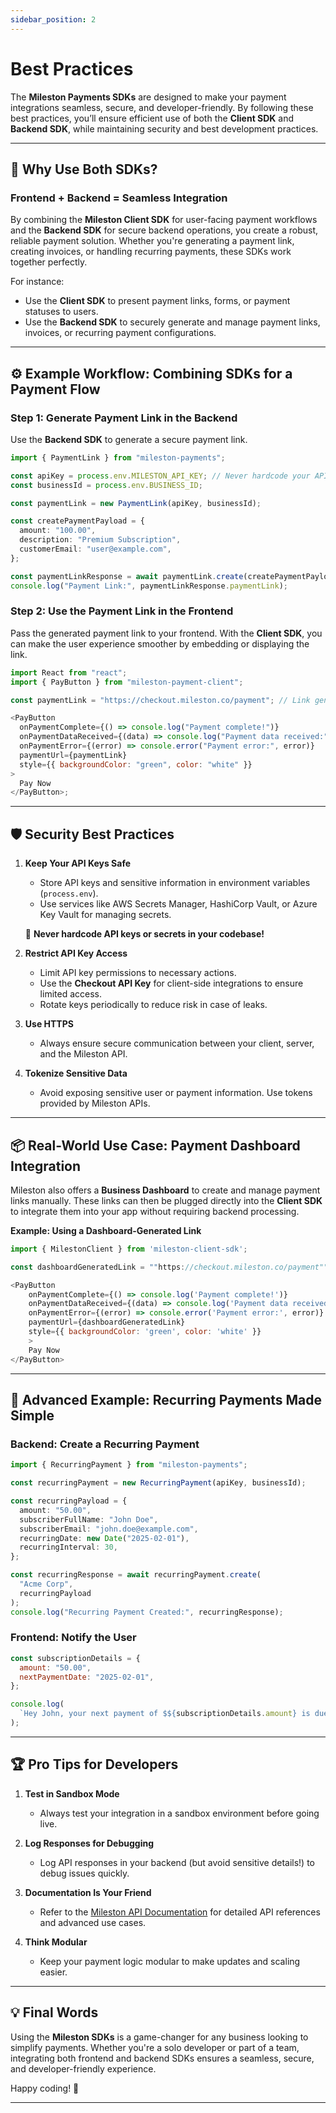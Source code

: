 ```yaml
---
sidebar_position: 2
---
```


# Best Practices

The **Mileston Payments SDKs** are designed to make your payment integrations seamless, secure, and developer-friendly. By following these best practices, you’ll ensure efficient use of both the **Client SDK** and **Backend SDK**, while maintaining security and best development practices.

---

## 🚀 Why Use Both SDKs?

### Frontend + Backend = Seamless Integration

By combining the **Mileston Client SDK** for user-facing payment workflows and the **Backend SDK** for secure backend operations, you create a robust, reliable payment solution. Whether you're generating a payment link, creating invoices, or handling recurring payments, these SDKs work together perfectly.

For instance:

- Use the **Client SDK** to present payment links, forms, or payment statuses to users.
- Use the **Backend SDK** to securely generate and manage payment links, invoices, or recurring payment configurations.

---

## ⚙️ Example Workflow: Combining SDKs for a Payment Flow

### Step 1: Generate Payment Link in the Backend

Use the **Backend SDK** to generate a secure payment link.

```typescript
import { PaymentLink } from "mileston-payments";

const apiKey = process.env.MILESTON_API_KEY; // Never hardcode your API keys!
const businessId = process.env.BUSINESS_ID;

const paymentLink = new PaymentLink(apiKey, businessId);

const createPaymentPayload = {
  amount: "100.00",
  description: "Premium Subscription",
  customerEmail: "user@example.com",
};

const paymentLinkResponse = await paymentLink.create(createPaymentPayload);
console.log("Payment Link:", paymentLinkResponse.paymentLink);
```

### Step 2: Use the Payment Link in the Frontend

Pass the generated payment link to your frontend. With the **Client SDK**, you can make the user experience smoother by embedding or displaying the link.

```javascript
import React from "react";
import { PayButton } from "mileston-payment-client";

const paymentLink = "https://checkout.mileston.co/payment"; // Link generated in the backend

<PayButton
  onPaymentComplete={() => console.log("Payment complete!")}
  onPaymentDataReceived={(data) => console.log("Payment data received:", data)}
  onPaymentError={(error) => console.error("Payment error:", error)}
  paymentUrl={paymentLink}
  style={{ backgroundColor: "green", color: "white" }}
>
  Pay Now
</PayButton>;
```

---

## 🛡️ Security Best Practices

1. **Keep Your API Keys Safe**

   - Store API keys and sensitive information in environment variables (`process.env`).
   - Use services like AWS Secrets Manager, HashiCorp Vault, or Azure Key Vault for managing secrets.

   🚫 **Never hardcode API keys or secrets in your codebase!**

2. **Restrict API Key Access**

   - Limit API key permissions to necessary actions.
   - Use the **Checkout API Key** for client-side integrations to ensure limited access.
   - Rotate keys periodically to reduce risk in case of leaks.

3. **Use HTTPS**

   - Always ensure secure communication between your client, server, and the Mileston API.

4. **Tokenize Sensitive Data**
   - Avoid exposing sensitive user or payment information. Use tokens provided by Mileston APIs.

---

## 📦 Real-World Use Case: Payment Dashboard Integration

Mileston also offers a **Business Dashboard** to create and manage payment links manually. These links can then be plugged directly into the **Client SDK** to integrate them into your app without requiring backend processing.

**Example: Using a Dashboard-Generated Link**

```javascript
import { MilestonClient } from 'mileston-client-sdk';

const dashboardGeneratedLink = ""https://checkout.mileston.co/payment"";

<PayButton
    onPaymentComplete={() => console.log('Payment complete!')}
    onPaymentDataReceived={(data) => console.log('Payment data received:', data)}
    onPaymentError={(error) => console.error('Payment error:', error)}
    paymentUrl={dashboardGeneratedLink}
    style={{ backgroundColor: 'green', color: 'white' }}
    >
    Pay Now
</PayButton>
```

---

## 🧰 Advanced Example: Recurring Payments Made Simple

### Backend: Create a Recurring Payment

```typescript
import { RecurringPayment } from "mileston-payments";

const recurringPayment = new RecurringPayment(apiKey, businessId);

const recurringPayload = {
  amount: "50.00",
  subscriberFullName: "John Doe",
  subscriberEmail: "john.doe@example.com",
  recurringDate: new Date("2025-02-01"),
  recurringInterval: 30,
};

const recurringResponse = await recurringPayment.create(
  "Acme Corp",
  recurringPayload
);
console.log("Recurring Payment Created:", recurringResponse);
```

### Frontend: Notify the User

```javascript
const subscriptionDetails = {
  amount: "50.00",
  nextPaymentDate: "2025-02-01",
};

console.log(
  `Hey John, your next payment of $${subscriptionDetails.amount} is due on ${subscriptionDetails.nextPaymentDate}.`
);
```

---

## 🏆 Pro Tips for Developers

1. **Test in Sandbox Mode**

   - Always test your integration in a sandbox environment before going live.

2. **Log Responses for Debugging**

   - Log API responses in your backend (but avoid sensitive details!) to debug issues quickly.

3. **Documentation Is Your Friend**

   - Refer to the [Mileston API Documentation](https://docs.mileston.co) for detailed API references and advanced use cases.

4. **Think Modular**
   - Keep your payment logic modular to make updates and scaling easier.

---

## 💡 Final Words

Using the **Mileston SDKs** is a game-changer for any business looking to simplify payments. Whether you're a solo developer or part of a team, integrating both frontend and backend SDKs ensures a seamless, secure, and developer-friendly experience.

Happy coding! 🚀

---
